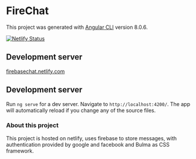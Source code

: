 # FireChat

This project was generated with [Angular CLI](https://github.com/angular/angular-cli) version 8.0.6.

[![Netlify Status](https://api.netlify.com/api/v1/badges/40b71ae6-1d01-46da-8c45-e7ec909a11ab/deploy-status)](https://app.netlify.com/sites/firebasechat/deploys)

## Development server
[firebasechat.netlify.com](https://firebasechat.netlify.com)

## Development server

Run `ng serve` for a dev server. Navigate to `http://localhost:4200/`. The app will automatically reload if you change any of the source files.

### About this project

This project is hosted on netlify, uses firebase to store messages, with authentication provided by google and facebook and Bulma as CSS framework.
